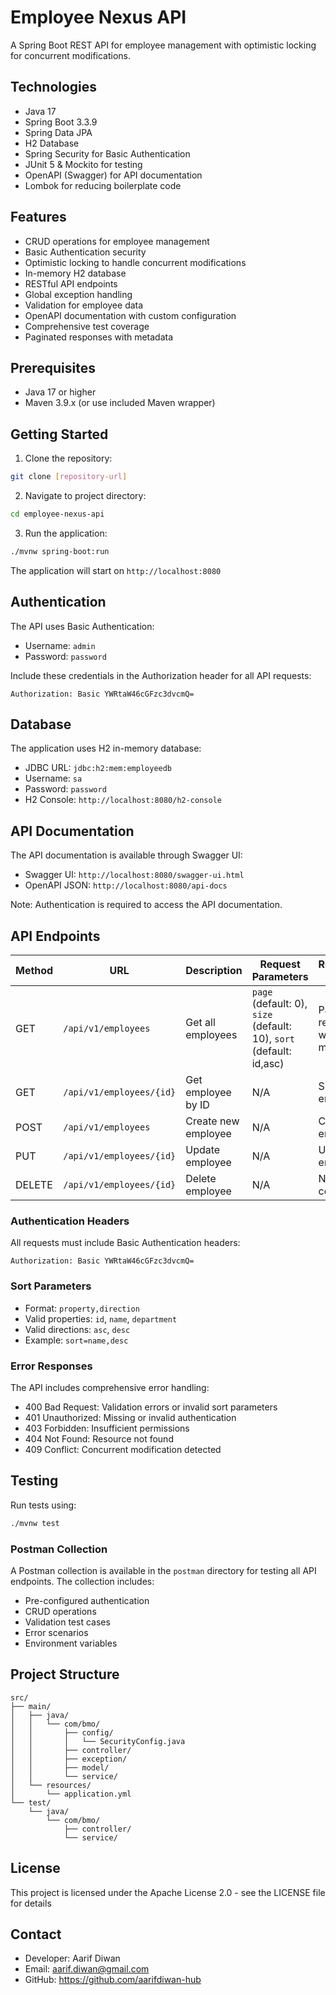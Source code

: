 # Employee Nexus API

A Spring Boot REST API for employee management with optimistic locking for concurrent modifications.

## Technologies

- Java 17
- Spring Boot 3.3.9
- Spring Data JPA
- H2 Database
- Spring Security for Basic Authentication
- JUnit 5 & Mockito for testing
- OpenAPI (Swagger) for API documentation
- Lombok for reducing boilerplate code

## Features

- CRUD operations for employee management
- Basic Authentication security
- Optimistic locking to handle concurrent modifications
- In-memory H2 database
- RESTful API endpoints
- Global exception handling
- Validation for employee data
- OpenAPI documentation with custom configuration
- Comprehensive test coverage
- Paginated responses with metadata

## Prerequisites

- Java 17 or higher
- Maven 3.9.x (or use included Maven wrapper)

## Getting Started

1. Clone the repository:
```bash
git clone [repository-url]
```

2. Navigate to project directory:
```bash
cd employee-nexus-api
```

3. Run the application:
```bash
./mvnw spring-boot:run
```

The application will start on `http://localhost:8080`

## Authentication

The API uses Basic Authentication:
- Username: `admin`
- Password: `password`

Include these credentials in the Authorization header for all API requests:
```
Authorization: Basic YWRtaW46cGFzc3dvcmQ=
```

## Database

The application uses H2 in-memory database:
- JDBC URL: `jdbc:h2:mem:employeedb`
- Username: `sa`
- Password: `password`
- H2 Console: `http://localhost:8080/h2-console`

## API Documentation

The API documentation is available through Swagger UI:
- Swagger UI: `http://localhost:8080/swagger-ui.html`
- OpenAPI JSON: `http://localhost:8080/api-docs`

Note: Authentication is required to access the API documentation.

## API Endpoints

| Method | URL | Description | Request Parameters | Response Format |
|--------|-----|-------------|-------------------|-----------------|
| GET | `/api/v1/employees` | Get all employees | `page` (default: 0), `size` (default: 10), `sort` (default: id,asc) | Paginated response with metadata |
| GET | `/api/v1/employees/{id}` | Get employee by ID | N/A | Single employee |
| POST | `/api/v1/employees` | Create new employee | N/A | Created employee |
| PUT | `/api/v1/employees/{id}` | Update employee | N/A | Updated employee |
| DELETE | `/api/v1/employees/{id}` | Delete employee | N/A | No content |

### Authentication Headers
All requests must include Basic Authentication headers:
```
Authorization: Basic YWRtaW46cGFzc3dvcmQ=
```

### Sort Parameters
- Format: `property,direction`
- Valid properties: `id`, `name`, `department`
- Valid directions: `asc`, `desc`
- Example: `sort=name,desc`

### Error Responses

The API includes comprehensive error handling:
- 400 Bad Request: Validation errors or invalid sort parameters
- 401 Unauthorized: Missing or invalid authentication
- 403 Forbidden: Insufficient permissions
- 404 Not Found: Resource not found
- 409 Conflict: Concurrent modification detected

## Testing

Run tests using:
```bash
./mvnw test
```

### Postman Collection

A Postman collection is available in the `postman` directory for testing all API endpoints. The collection includes:
- Pre-configured authentication
- CRUD operations
- Validation test cases
- Error scenarios
- Environment variables

## Project Structure

```
src/
├── main/
│   ├── java/
│   │   └── com/bmo/
│   │       ├── config/
│   │       │   └── SecurityConfig.java
│   │       ├── controller/
│   │       ├── exception/
│   │       ├── model/
│   │       └── service/
│   └── resources/
│       └── application.yml
└── test/
    └── java/
        └── com/bmo/
            ├── controller/
            └── service/
```

## License

This project is licensed under the Apache License 2.0 - see the LICENSE file for details

## Contact

- Developer: Aarif Diwan
- Email: aarif.diwan@gmail.com
- GitHub: https://github.com/aarifdiwan-hub
